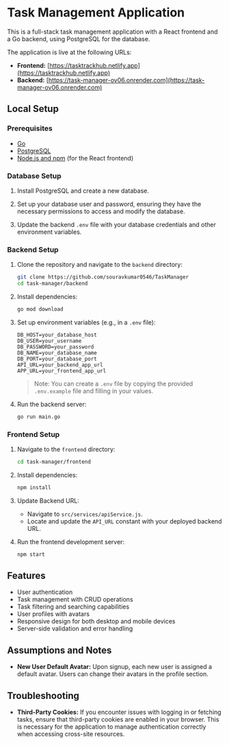 # Task Management Application

This is a full-stack task management application with a React frontend and a Go backend, using PostgreSQL for the database.

The application is live at the following URLs:

- **Frontend:** [https://tasktrackhub.netlify.app](https://tasktrackhub.netlify.app)
- **Backend:** [https://task-manager-ov06.onrender.com](https://task-manager-ov06.onrender.com)

## Local Setup
  
### Prerequisites

- [Go](https://golang.org/doc/install)
- [PostgreSQL](https://www.postgresql.org/download/)
- [Node.js and npm](https://nodejs.org/en/download/) (for the React frontend)

### Database Setup

1. Install PostgreSQL and create a new database.

2. Set up your database user and password, ensuring they have the necessary permissions to access and modify the database.

3. Update the backend `.env` file with your database credentials and other environment variables.

### Backend Setup

1. Clone the repository and navigate to the `backend` directory:

    ```bash
    git clone https://github.com/souravkumar0546/TaskManager
    cd task-manager/backend
    ```

2. Install dependencies:

    ```bash
    go mod download
    ```

3. Set up environment variables (e.g., in a `.env` file):

    ```env
    DB_HOST=your_database_host
    DB_USER=your_username
    DB_PASSWORD=your_password
    DB_NAME=your_database_name
    DB_PORT=your_database_port
    API_URL=your_backend_app_url
    APP_URL=your_frontend_app_url
    ```

    > Note: You can create a `.env` file by copying the provided `.env.example` file and filling in your values.

4. Run the backend server:

    ```bash
    go run main.go
    ```

### Frontend Setup

1. Navigate to the `frontend` directory:

    ```bash
    cd task-manager/frontend
    ```

2. Install dependencies:

    ```bash
    npm install
    ```

3. Update Backend URL:
    - Navigate to `src/services/apiService.js`.
    - Locate and update the `API_URL` constant with your deployed backend URL.

4. Run the frontend development server:

    ```bash
    npm start
    ```

## Features

- User authentication
- Task management with CRUD operations
- Task filtering and searching capabilities
- User profiles with avatars
- Responsive design for both desktop and mobile devices
- Server-side validation and error handling

## Assumptions and Notes

- **New User Default Avatar:** Upon signup, each new user is assigned a default avatar. Users can change their avatars in the profile section.

## Troubleshooting

- **Third-Party Cookies:** If you encounter issues with logging in or fetching tasks, ensure that third-party cookies are enabled in your browser. This is necessary for the application to manage authentication correctly when accessing cross-site resources.

